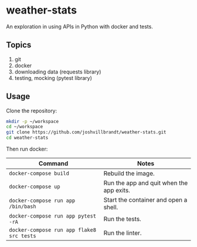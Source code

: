 # weather-stats

An exploration in using APIs in Python with docker and tests.

## Topics

1. git
2. docker
3. downloading data (requests library)
4. testing, mocking (pytest library)

## Usage

Clone the repository:

```bash
mkdir -p ~/workspace
cd ~/workspace
git clone https://github.com/joshvillbrandt/weather-stats.git
cd weather-stats
```

Then run docker:

| Command | Notes |
| --- | --- |
| `docker-compose build` | Rebuild the image. |
| `docker-compose up` | Run the app and quit when the app exits. |
| `docker-compose run app /bin/bash` | Start the container and open a shell. |
| `docker-compose run app pytest -rA` | Run the tests. |
| `docker-compose run app flake8 src tests` | Run the linter. |
